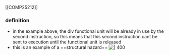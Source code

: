 [[COMP25212]]

### definition
- in the example above, the div functional unit will be already in use by the second instruction, so this means that this second instruction cant be sent to execution until the functional unit is released
- this is an example of a ==structural hazard==
![ | 400](https://i.imgur.com/cPaWGZX.png)